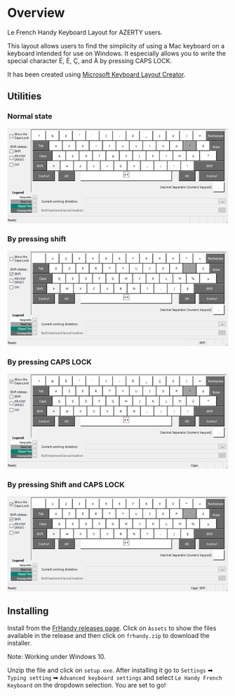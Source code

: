 # Overview

Le French Handy Keyboard Layout for AZERTY users.

This layout allows users to find the simplicity of using a Mac keyboard on a keyboard intended for use on Windows. It especially allows you to write the special character É, È, Ç, and À by pressing CAPS LOCK.

It has been created using [Microsoft Keyboard Layout Creator](https://www.microsoft.com/en-us/download/details.aspx?id=22339).

## Utilities

### Normal state

![normal](doc/images/FrHandy_Normal.png)

### By pressing shift

![Shift](doc/images/FrHandy_Shift.png)

### By pressing CAPS LOCK

![CAPS](doc/images/FrHandy_CAPS.png)

### By pressing Shift and CAPS LOCK

![Shift_CAPS](doc/images/FrHandy_Shift_CAPS.png)

## Installing

Install from the [FrHandy releases page](https://github.com/lcarne/FrHandy/releases). Click on `Assets` to show the files available in the release and then click on `frhandy.zip` to download the installer.

Note: Working under Windows 10.

Unzip the file and click on `setup.exe`. After installing it go to `Settings` ➡ `Typing setting` ➡ `Advanced keyboard settings` and select `Le Handy French Keyboard` on the dropdown selection.
You are set to go!
